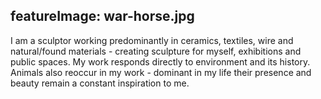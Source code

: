 featureImage: war-horse.jpg
---

I am a sculptor working predominantly in ceramics, textiles, wire and natural/found materials - creating sculpture for myself, exhibitions and public spaces. My work responds directly to environment and its history. Animals also reoccur in my work - dominant in my life their presence and beauty remain a constant inspiration to me.